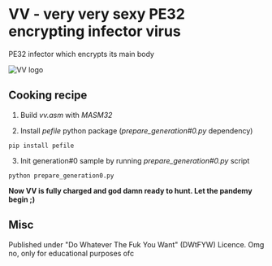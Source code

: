# VV - very very sexy PE32 encrypting infector virus #

PE32 infector which encrypts its main body

![VV logo](https://xxxref.com/wp-content/uploads/2019/08/VV_logo.png)

## Cooking recipe ##
1. Build *vv.asm* with *MASM32*

2. Install *pefile* python package (*prepare_generation#0.py* dependency)
```
pip install pefile
```

3. Init generation#0 sample by running *prepare_generation#0.py* script
```
python prepare_generation0.py
```

**Now VV is fully charged and god damn ready to hunt. Let the pandemy begin ;)**

## Misc ##
Published under "Do Whatever The Fuk You Want" (DWtFYW) Licence. Omg no, only for educational purposes ofc